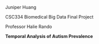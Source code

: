 Juniper Huang

CSC334 Biomedical Big Data Final Project

Professor Halie Rando


**Temporal Analysis of Autism Prevalence**

